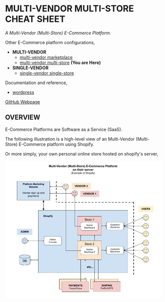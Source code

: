 # MULTI-VENDOR MULTI-STORE CHEAT SHEET

_A Multi-Vendor (Multi-Store) E-Commerce Platform._

Other E-Commerce platform configurations,

* **MULTI-VENDOR**
  * [multi-vendor marketplace](https://github.com/JeffDeCola/my-cheat-sheets/tree/master/other/e-commerce/multi-vendor/multi-vendor-marketplace-cheat-sheet)
  * [multi-vendor multi-store](https://github.com/JeffDeCola/my-cheat-sheets/tree/master/other/e-commerce/multi-vendor/multi-vendor-multi-store-cheat-sheet)
    **(You are Here)**
* **SINGLE-VENDOR**
  * [single-vendor single-store](https://github.com/JeffDeCola/my-cheat-sheets/tree/master/other/e-commerce/single-vendor/single-vendor-single-store-cheat-sheet)

Documentation and reference,

* [wordpress](https://github.com/JeffDeCola/my-cheat-sheets/tree/master/software/service-architectures/software-as-a-service/wordpress-cheat-sheet)

[GitHub Webpage](https://jeffdecola.github.io/my-cheat-sheets/)

## OVERVIEW

E-Commerce Platforms are Software as a Service (SaaS).

The following illustration is a high-level view of an
Multi-Vendor (Multi-Store) E-Commerce platform using
Shopify.

Or more simply, your own personal online store hosted
on shopify's server,

![IMAGE - multi-vendor-multi-store.jpg - IMAGE](../../../../docs/pics/multi-vendor-multi-store.jpg)
